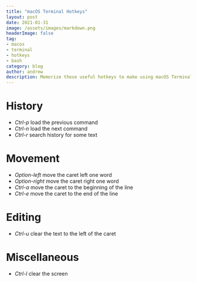 ```yaml
---
title: "macOS Terminal Hotkeys"
layout: post
date: 2021-01-31
image: /assets/images/markdown.png
headerImage: false
tag:
- macos
- terminal
- hotkeys
- bash
category: blog
author: andrew
description: Memorize these useful hotkeys to make using macOS Terminal more enjoyable.
---
```


# History
- *Ctrl-p* load the previous command
- *Ctrl-n* load the next command
- *Ctrl-r* search history for some text

# Movement
- *Option-left* move the caret left one word
- *Option-right* move the caret right one word
- *Ctrl-a* move the caret to the beginning of the line
- *Ctrl-e* move the caret to the end of the line

# Editing
- *Ctrl-u* clear the text to the left of the caret

# Miscellaneous
- *Ctrl-l* clear the screen
